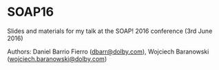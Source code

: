# SOAP16
Slides and materials for my talk at the SOAP! 2016 conference (3rd June 2016)

Authors:
  Daniel Barrio Fierro (dbarr@dolby.com),
  Wojciech Baranowski (wojciech.baranowski@dolby.com)
